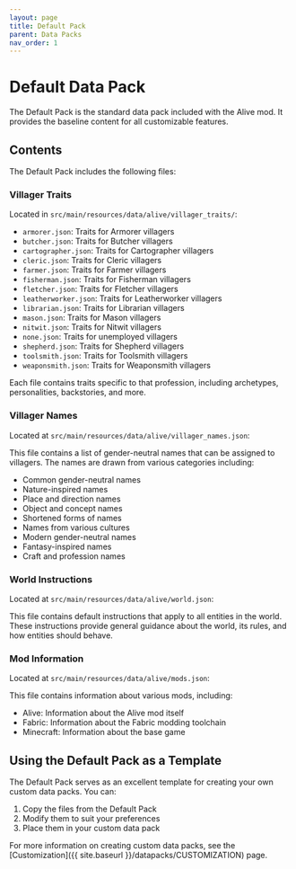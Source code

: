 ```yaml
---
layout: page
title: Default Pack
parent: Data Packs
nav_order: 1
---
```


# Default Data Pack

The Default Pack is the standard data pack included with the Alive mod. It provides the baseline content for all customizable features.

## Contents

The Default Pack includes the following files:

### Villager Traits

Located in `src/main/resources/data/alive/villager_traits/`:

- `armorer.json`: Traits for Armorer villagers
- `butcher.json`: Traits for Butcher villagers
- `cartographer.json`: Traits for Cartographer villagers
- `cleric.json`: Traits for Cleric villagers
- `farmer.json`: Traits for Farmer villagers
- `fisherman.json`: Traits for Fisherman villagers
- `fletcher.json`: Traits for Fletcher villagers
- `leatherworker.json`: Traits for Leatherworker villagers
- `librarian.json`: Traits for Librarian villagers
- `mason.json`: Traits for Mason villagers
- `nitwit.json`: Traits for Nitwit villagers
- `none.json`: Traits for unemployed villagers
- `shepherd.json`: Traits for Shepherd villagers
- `toolsmith.json`: Traits for Toolsmith villagers
- `weaponsmith.json`: Traits for Weaponsmith villagers

Each file contains traits specific to that profession, including archetypes, personalities, backstories, and more.

### Villager Names

Located at `src/main/resources/data/alive/villager_names.json`:

This file contains a list of gender-neutral names that can be assigned to villagers. The names are drawn from various categories including:

- Common gender-neutral names
- Nature-inspired names
- Place and direction names
- Object and concept names
- Shortened forms of names
- Names from various cultures
- Modern gender-neutral names
- Fantasy-inspired names
- Craft and profession names

### World Instructions

Located at `src/main/resources/data/alive/world.json`:

This file contains default instructions that apply to all entities in the world. These instructions provide general guidance about the world, its rules, and how entities should behave.

### Mod Information

Located at `src/main/resources/data/alive/mods.json`:

This file contains information about various mods, including:

- Alive: Information about the Alive mod itself
- Fabric: Information about the Fabric modding toolchain
- Minecraft: Information about the base game

## Using the Default Pack as a Template

The Default Pack serves as an excellent template for creating your own custom data packs. You can:

1. Copy the files from the Default Pack
2. Modify them to suit your preferences
3. Place them in your custom data pack

For more information on creating custom data packs, see the [Customization]({{ site.baseurl }}/datapacks/CUSTOMIZATION) page.
